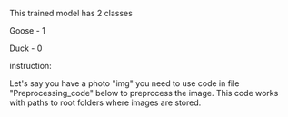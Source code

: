 This trained model has 2 classes

Goose - 1

Duck - 0

instruction:

Let's say you have a photo "img" you need to use code in file "Preprocessing_code" below to preprocess the image. This code works with paths to root folders where images are stored.
